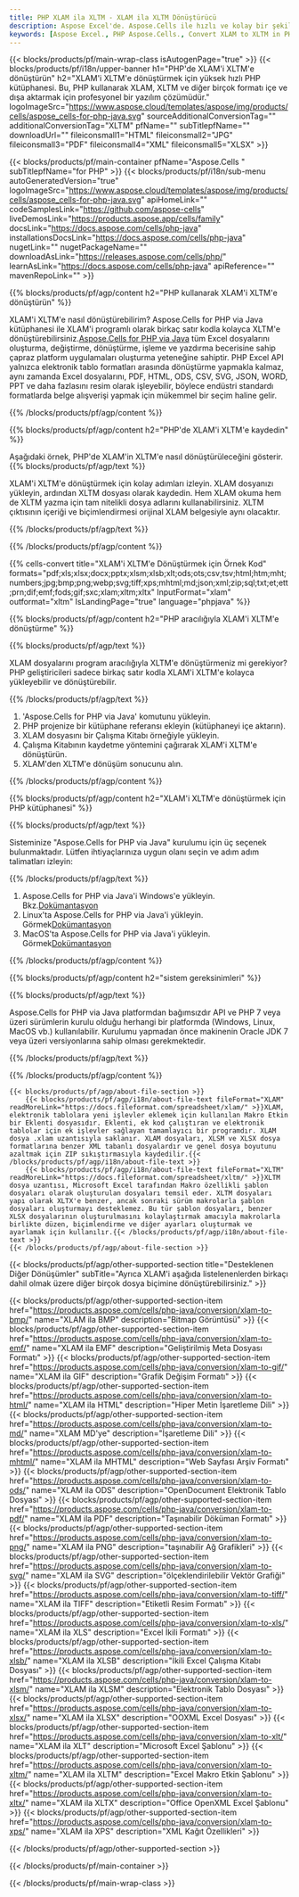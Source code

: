 ```yaml
---
title: PHP XLAM ila XLTM - XLAM ila XLTM Dönüştürücü
description: Aspose Excel'de. Aspose.Cells ile hızlı ve kolay bir şekilde XLAM'i XLTM'e dönüştürün. PHP XLAM'i XLTM'e dönüştürün. PHP XLAM'i XLTM'e kaydedin. PHP kullanarak XLAM'i XLTM olarak kaydedin.
keywords: [Aspose Excel., PHP Aspose.Cells., Convert XLAM to XLTM in PHP., Save XLAM to XLTM using PHP., PHP XLAM to XLTM saveformat., XLAM to XLTM Converter., PHP Save XLAM as XLTM]
---
```

{{< blocks/products/pf/main-wrap-class isAutogenPage="true" >}}
{{< blocks/products/pf/i18n/upper-banner h1="PHP\'de XLAM\'i XLTM\'e dönüştürün" h2="XLAM\'i XLTM\'e dönüştürmek için yüksek hızlı PHP kütüphanesi. Bu, PHP kullanarak XLAM, XLTM ve diğer birçok formatı içe ve dışa aktarmak için profesyonel bir yazılım çözümüdür." logoImageSrc="https://www.aspose.cloud/templates/aspose/img/products/cells/aspose_cells-for-php-java.svg" sourceAdditionalConversionTag="" additionalConversionTag="XLTM" pfName="" subTitlepfName="" downloadUrl="" fileiconsmall1="HTML" fileiconsmall2="JPG" fileiconsmall3="PDF" fileiconsmall4="XML" fileiconsmall5="XLSX" >}}

{{< blocks/products/pf/main-container pfName="Aspose.Cells " subTitlepfName="for PHP" >}}
{{< blocks/products/pf/i18n/sub-menu autoGeneratedVersion="true" logoImageSrc="https://www.aspose.cloud/templates/aspose/img/products/cells/aspose_cells-for-php-java.svg" apiHomeLink="" codeSamplesLink="https://github.com/aspose-cells" liveDemosLink="https://products.aspose.app/cells/family" docsLink="https://docs.aspose.com/cells/php-java" installationsDocsLink="https://docs.aspose.com/cells/php-java" nugetLink="" nugetPackageName="" downloadAsLink="https://releases.aspose.com/cells/php/" learnAsLink="https://docs.aspose.com/cells/php-java" apiReference="" mavenRepoLink="" >}}


{{% blocks/products/pf/agp/content h2="PHP kullanarak XLAM\'i XLTM\'e dönüştürün" %}}

 XLAM'i XLTM'e nasıl dönüştürebilirim? Aspose.Cells for PHP via Java kütüphanesi ile XLAM'i programlı olarak birkaç satır kodla kolayca XLTM'e dönüştürebilirsiniz.[Aspose.Cells for PHP via Java](https://products.aspose.com/cells/php-java/) tüm Excel dosyalarını oluşturma, değiştirme, dönüştürme, işleme ve yazdırma becerisine sahip çapraz platform uygulamaları oluşturma yeteneğine sahiptir. PHP Excel API yalnızca elektronik tablo formatları arasında dönüştürme yapmakla kalmaz, aynı zamanda Excel dosyalarını, PDF, HTML, ODS, CSV, SVG, JSON, WORD, PPT ve daha fazlasını resim olarak işleyebilir, böylece endüstri standardı formatlarda belge alışverişi yapmak için mükemmel bir seçim haline gelir.
 
{{% /blocks/products/pf/agp/content %}}

{{% blocks/products/pf/agp/content h2="PHP\'de XLAM\'i XLTM\'e kaydedin" %}}

Aşağıdaki örnek, PHP'de XLAM'in XLTM'e nasıl dönüştürüleceğini gösterir.
{{% blocks/products/pf/agp/text %}}

XLAM'i XLTM'e dönüştürmek için kolay adımları izleyin. XLAM dosyanızı yükleyin, ardından XLTM dosyası olarak kaydedin. Hem XLAM okuma hem de XLTM yazma için tam nitelikli dosya adlarını kullanabilirsiniz. XLTM çıktısının içeriği ve biçimlendirmesi orijinal XLAM belgesiyle aynı olacaktır.

{{% /blocks/products/pf/agp/text %}}

{{% /blocks/products/pf/agp/content %}}

{{% cells-convert title="XLAM\'i XLTM\'e Dönüştürmek için Örnek Kod" formats="pdf;xls;xlsx;docx;pptx;xlsm;xlsb;xlt;ods;ots;csv;tsv;html;htm;mht;numbers;jpg;bmp;png;webp;svg;tiff;xps;mhtml;md;json;xml;zip;sql;txt;et;ett;prn;dif;emf;fods;gif;sxc;xlam;xltm;xltx" InputFormat="xlam" outformat="xltm" IsLandingPage="true" language="phpjava" %}}

{{% blocks/products/pf/agp/content h2="PHP aracılığıyla XLAM\'i XLTM\'e dönüştürme" %}}

{{% blocks/products/pf/agp/text %}}

XLAM dosyalarını program aracılığıyla XLTM'e dönüştürmeniz mi gerekiyor? PHP geliştiricileri sadece birkaç satır kodla XLAM'i XLTM'e kolayca yükleyebilir ve dönüştürebilir.

{{% /blocks/products/pf/agp/text %}}

1.  'Aspose.Cells for PHP via Java' komutunu yükleyin.
1.  PHP projenize bir kütüphane referansı ekleyin (kütüphaneyi içe aktarın).
1.  XLAM dosyasını bir Çalışma Kitabı örneğiyle yükleyin.
1.  Çalışma Kitabının kaydetme yöntemini çağırarak XLAM'i XLTM'e dönüştürün.
1.  XLAM'den XLTM'e dönüşüm sonucunu alın.

{{% /blocks/products/pf/agp/content %}}

{{% blocks/products/pf/agp/content h2="XLAM\'i XLTM\'e dönüştürmek için PHP kütüphanesi" %}}

{{% blocks/products/pf/agp/text %}}

Sisteminize "Aspose.Cells for PHP via Java" kurulumu için üç seçenek bulunmaktadır. Lütfen ihtiyaçlarınıza uygun olanı seçin ve adım adım talimatları izleyin:

{{% /blocks/products/pf/agp/text %}}

1.  Aspose.Cells for PHP via Java'i Windows'e yükleyin. Bkz.[Dokümantasyon](https://docs.aspose.com/cells/php-java/setup-and-installation-guidelines/#windows)
1.  Linux'ta Aspose.Cells for PHP via Java'i yükleyin. Görmek[Dokümantasyon](https://docs.aspose.com/cells/php-java/setup-and-installation-guidelines/#linux)
1.  MacOS'ta Aspose.Cells for PHP via Java'i yükleyin. Görmek[Dokümantasyon](https://docs.aspose.com/cells/php-java/setup-and-installation-guidelines/#mac)

{{% /blocks/products/pf/agp/content %}}

{{% blocks/products/pf/agp/content h2="sistem gereksinimleri" %}}

{{% blocks/products/pf/agp/text %}}

Aspose.Cells for PHP via Java platformdan bağımsızdır API ve PHP 7 veya üzeri sürümlerin kurulu olduğu herhangi bir platformda (Windows, Linux, MacOS vb.) kullanılabilir. Kurulumu yapmadan önce makinenin Oracle JDK 7 veya üzeri versiyonlarına sahip olması gerekmektedir.
 
{{% /blocks/products/pf/agp/text %}}


{{% /blocks/products/pf/agp/content %}}

<!-- aboutfile Starts -->
    {{< blocks/products/pf/agp/about-file-section >}}
        {{< blocks/products/pf/agp/i18n/about-file-text fileFormat="XLAM" readMoreLink="https://docs.fileformat.com/spreadsheet/xlam/" >}}XLAM, elektronik tablolara yeni işlevler eklemek için kullanılan Makro Etkin bir Eklenti dosyasıdır. Eklenti, ek kod çalıştıran ve elektronik tablolar için ek işlevler sağlayan tamamlayıcı bir programdır. XLAM dosya .xlam uzantısıyla saklanır. XLAM dosyaları, XLSM ve XLSX dosya formatlarına benzer XML tabanlı dosyalardır ve genel dosya boyutunu azaltmak için ZIP sıkıştırmasıyla kaydedilir.{{< /blocks/products/pf/agp/i18n/about-file-text >}}
        {{< blocks/products/pf/agp/i18n/about-file-text fileFormat="XLTM" readMoreLink="https://docs.fileformat.com/spreadsheet/xltm/" >}}XLTM dosya uzantısı, Microsoft Excel tarafından Makro özellikli şablon dosyaları olarak oluşturulan dosyaları temsil eder. XLTM dosyaları yapı olarak XLTX'e benzer, ancak sonraki sürüm makrolarla şablon dosyaları oluşturmayı desteklemez. Bu tür şablon dosyaları, benzer XLSX dosyalarının oluşturulmasını kolaylaştırmak amacıyla makrolarla birlikte düzen, biçimlendirme ve diğer ayarları oluşturmak ve ayarlamak için kullanılır.{{< /blocks/products/pf/agp/i18n/about-file-text >}}
    {{< /blocks/products/pf/agp/about-file-section >}}
<!-- aboutfile Ends -->

{{< blocks/products/pf/agp/other-supported-section title="Desteklenen Diğer Dönüşümler" subTitle="Ayrıca XLAM\'i aşağıda listelenenlerden birkaçı dahil olmak üzere diğer birçok dosya biçimine dönüştürebilirsiniz." >}}

{{< blocks/products/pf/agp/other-supported-section-item href="https://products.aspose.com/cells/php-java/conversion/xlam-to-bmp/" name="XLAM ila BMP" description="Bitmap Görüntüsü" >}}
{{< blocks/products/pf/agp/other-supported-section-item href="https://products.aspose.com/cells/php-java/conversion/xlam-to-emf/" name="XLAM ila EMF" description="Geliştirilmiş Meta Dosyası Formatı" >}}
{{< blocks/products/pf/agp/other-supported-section-item href="https://products.aspose.com/cells/php-java/conversion/xlam-to-gif/" name="XLAM ila GIF" description="Grafik Değişim Formatı" >}}
{{< blocks/products/pf/agp/other-supported-section-item href="https://products.aspose.com/cells/php-java/conversion/xlam-to-html/" name="XLAM ila HTML" description="Hiper Metin İşaretleme Dili" >}}
{{< blocks/products/pf/agp/other-supported-section-item href="https://products.aspose.com/cells/php-java/conversion/xlam-to-md/" name="XLAM MD\'ye" description="İşaretleme Dili" >}}
{{< blocks/products/pf/agp/other-supported-section-item href="https://products.aspose.com/cells/php-java/conversion/xlam-to-mhtml/" name="XLAM ila MHTML" description="Web Sayfası Arşiv Formatı" >}}
{{< blocks/products/pf/agp/other-supported-section-item href="https://products.aspose.com/cells/php-java/conversion/xlam-to-ods/" name="XLAM ila ODS" description="OpenDocument Elektronik Tablo Dosyası" >}}
{{< blocks/products/pf/agp/other-supported-section-item href="https://products.aspose.com/cells/php-java/conversion/xlam-to-pdf/" name="XLAM ila PDF" description="Taşınabilir Döküman Formatı" >}}
{{< blocks/products/pf/agp/other-supported-section-item href="https://products.aspose.com/cells/php-java/conversion/xlam-to-png/" name="XLAM ila PNG" description="taşınabilir Ağ Grafikleri" >}}
{{< blocks/products/pf/agp/other-supported-section-item href="https://products.aspose.com/cells/php-java/conversion/xlam-to-svg/" name="XLAM ila SVG" description="ölçeklendirilebilir Vektör Grafiği" >}}
{{< blocks/products/pf/agp/other-supported-section-item href="https://products.aspose.com/cells/php-java/conversion/xlam-to-tiff/" name="XLAM ila TIFF" description="Etiketli Resim Formatı" >}}
{{< blocks/products/pf/agp/other-supported-section-item href="https://products.aspose.com/cells/php-java/conversion/xlam-to-xls/" name="XLAM ila XLS" description="Excel İkili Formatı" >}}
{{< blocks/products/pf/agp/other-supported-section-item href="https://products.aspose.com/cells/php-java/conversion/xlam-to-xlsb/" name="XLAM ila XLSB" description="İkili Excel Çalışma Kitabı Dosyası" >}}
{{< blocks/products/pf/agp/other-supported-section-item href="https://products.aspose.com/cells/php-java/conversion/xlam-to-xlsm/" name="XLAM ila XLSM" description="Elektronik Tablo Dosyası" >}}
{{< blocks/products/pf/agp/other-supported-section-item href="https://products.aspose.com/cells/php-java/conversion/xlam-to-xlsx/" name="XLAM ila XLSX" description="OOXML Excel Dosyası" >}}
{{< blocks/products/pf/agp/other-supported-section-item href="https://products.aspose.com/cells/php-java/conversion/xlam-to-xlt/" name="XLAM ila XLT" description="Microsoft Excel Şablonu" >}}
{{< blocks/products/pf/agp/other-supported-section-item href="https://products.aspose.com/cells/php-java/conversion/xlam-to-xltm/" name="XLAM ila XLTM" description="Excel Makro Etkin Şablonu" >}}
{{< blocks/products/pf/agp/other-supported-section-item href="https://products.aspose.com/cells/php-java/conversion/xlam-to-xltx/" name="XLAM ila XLTX" description="Office OpenXML Excel Şablonu" >}}
{{< blocks/products/pf/agp/other-supported-section-item href="https://products.aspose.com/cells/php-java/conversion/xlam-to-xps/" name="XLAM ila XPS" description="XML Kağıt Özellikleri" >}}

{{< /blocks/products/pf/agp/other-supported-section >}}

{{< /blocks/products/pf/main-container >}}
    
{{< /blocks/products/pf/main-wrap-class >}}
